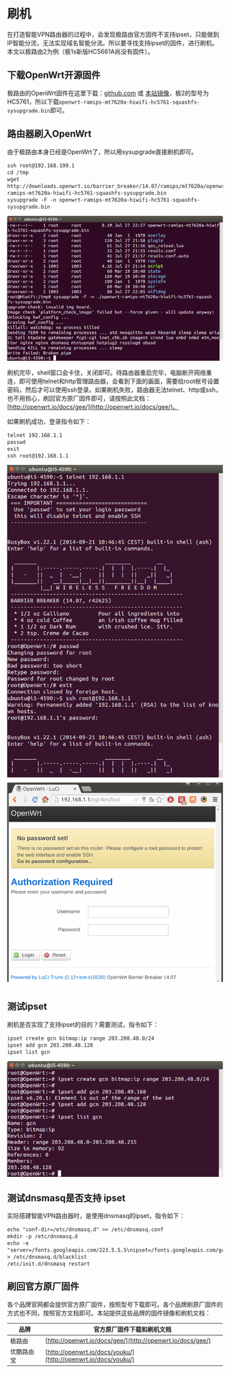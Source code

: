 # 刷机

在打造智能VPN路由器的过程中，会发现极路由官方固件不支持ipset，只能做到IP智能分流，无法实现域名智能分流。所以要寻找支持ipset的固件，进行刷机。本文以极路由2为例（极1s新版HC5661A尚没有固件）。

## 下载OpenWrt开源固件

极路由的OpenWrt固件在这里下载：[github.com](https://github.com/rssnsj/openwrt-hc5x61/releases) 或 [本站镜像](http://downloads.openwrt.io/barrier_breaker/14.07/ramips/mt7620a/)，极2的型号为HC5761，所以下载`openwrt-ramips-mt7620a-hiwifi-hc5761-squashfs-sysupgrade.bin`即可。

## 路由器刷入OpenWrt

由于极路由本身已经是OpenWrt了，所以用sysupgrade直接刷机即可。

```
ssh root@192.168.199.1
cd /tmp
wget http://downloads.openwrt.io/barrier_breaker/14.07/ramips/mt7620a/openwrt-ramips-mt7620a-hiwifi-hc5761-squashfs-sysupgrade.bin
sysupgrade -F -n openwrt-ramips-mt7620a-hiwifi-hc5761-squashfs-sysupgrade.bin
```

![gee sysupgrade](../img/gee-sysupgrade.png)

刷机完毕，shell窗口会卡住，关闭即可。待路由器重启完毕，电脑断开网络重连，即可使用telnet和http管理路由器，会看到下面的画面，需要给root帐号设置密码，然后才可以使用ssh登录。如果刷机失败，路由器无法telnet、http或ssh，也不用担心，刷回官方原厂固件即可，请按照此文档：[http://openwrt.io/docs/gee/](http://openwrt.io/docs/gee/)。

如果刷机成功，登录指令如下：

```
telnet 192.168.1.1
passwd
exit
ssh root@192.168.1.1
```

![openwrt telnet](../img/openwrt-telnet.png)
![openwrt web login](../img/openwrt-web-login.png)

## 测试ipset

刷机是否实现了支持ipset的目的？需要测试，指令如下：

```
ipset create gcn bitmap:ip range 203.208.48.0/24
ipset add gcn 203.208.48.128
ipset list gcn
```

![openwrt ipset test](../img/openwrt-ipset-test.png)

## 测试dnsmasq是否支持 ipset

实际搭建智能VPN路由器时，是使用dnsmasq的ipset，指令如下：

```
echo "conf-dir=/etc/dnsmasq.d" >> /etc/dnsmasq.conf
mkdir -p /etc/dnsmasq.d
echo -e "server=/fonts.googleapis.com/223.5.5.5\nipset=/fonts.googleapis.com/gcn" > /etc/dnsmasq.d/blacklist
/etc/init.d/dnsmasq restart
```

## 刷回官方原厂固件

各个品牌官网都会提供官方原厂固件，按照型号下载即可。各个品牌刷原厂固件的方式也不同，按照官方文档即可。本站提供这些品牌的固件镜像和刷机文档：

品牌 | 官方原厂固件下载和刷机文档
-----|---------------------------
极路由 | [http://openwrt.io/docs/gee/](http://openwrt.io/docs/gee/)
优酷路由宝 | [http://openwrt.io/docs/youku/](http://openwrt.io/docs/youku/)

<div id="comments" data-thread-key="docs-flashing"></div>
